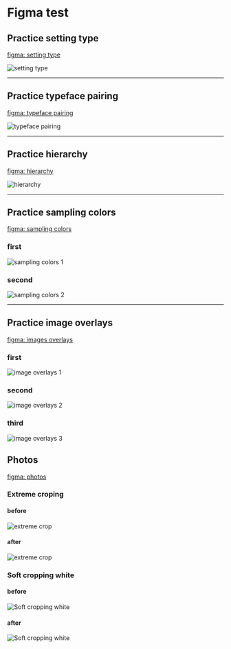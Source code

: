 # Figma test

## Practice setting type

 [figma: setting type](https://www.figma.com/file/WRB09BwjJ78BXsTDQXSnRh/Practice%3A-Setting-Type-(Copy)?t=TTRiyVIe47Eutoln-1)
 
 ![setting type](/practice/Practice_Setting_Type.png)
 

***
 
 
## Practice typeface pairing

 [figma: typeface pairing](https://www.figma.com/file/MmWu5BZbpIkVrJIBMR4Pxm/Practice%3A-Typeface-Pairing-(Copy)?node-id=0%3A1&t=EYVkhF8J3Ineik1E-1)
 
  ![typeface pairing](/practice/Practice_Typeface_Pairing.png)
  
***  
  
  
## Practice hierarchy
    
[figma: hierarchy](https://www.figma.com/file/MdQax5bRtMf7I7KlJmDlOw/Practice%3A-Hierarchy-(Copy)?node-id=55%3A27&t=yoZpFdJyidRD8Np1-1)

  ![hierarchy](/practice/Practice_Hierarchy.png)

***
  
  
## Practice sampling colors

 [figma: sampling colors](https://www.figma.com/file/XDu9F0MBJ8pQjYKhHhwpBA/Practice%3A-Sampling-Colors-(Copy)?node-id=0%3A1&t=c5YA2NYvtmzdjyou-1)

### first

![sampling colors 1](/practice/Practice_Sampling_Colors_1.png)

### second

![sampling colors 2](/practice/Practice_Sampling_Colors_2.png)

***


## Practice image overlays

 [figma: images overlays](https://www.figma.com/file/icLxe5uEuFmJk53jlUPrK4/Practice%3A-Image-Overlays-(Copy)?t=2bOuGXuKV3Z9Ogw5-0)


### first

![image overlays 1](/practice/Practice_Image_Overlays_1.png)
 
### second

![image overlays 2](/practice/Practice_Image_Overlays_2.png)
 
### third

![image overlays 3](/practice/Practice_Image_Overlays_3.png)


## Photos

[figma: photos](https://www.figma.com/file/uIlPTsN9gYsk0Ocf9tq2K0/Practice%3A-Cropping-(Copy)?node-id=0%3A1&t=wV2Eh5m7RWw2akD7-1)


### Extreme croping

#### before

![extreme crop](/practice/Extreme_Crop_before.png)

#### after

![extreme crop](/practice/Extreme_Crop_after.png)


### Soft cropping white

#### before

![Soft cropping white](/practice/Soft_Crop_White_before.png)

#### after

![Soft cropping white](/practice/Soft_Crop_White_after.png)
